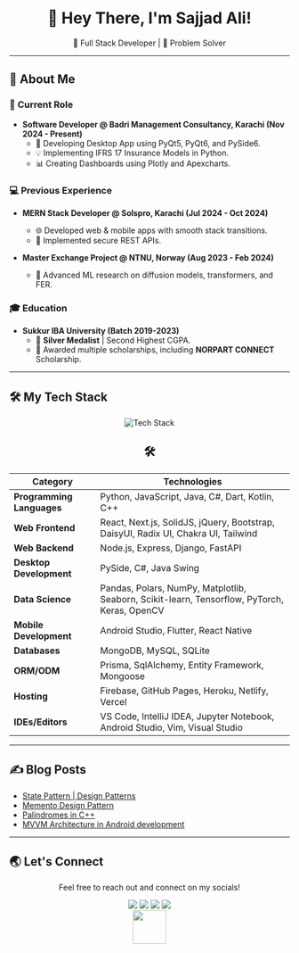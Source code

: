<div id="header" align="center">
  <h1>👋 Hey There, I'm Sajjad Ali!</h1>
  <p> 🎯 Full Stack Developer | 🔎 Problem Solver</p>
</div>

---

## 🌟 About Me

### 🏢 **Current Role**

- **Software Developer @ Badri Management Consultancy, Karachi (Nov 2024 - Present)**
  - 📱 Developing Desktop App using PyQt5, PyQt6, and PySide6.
  - 💡 Implementing IFRS 17 Insurance Models in Python.
  - 📊 Creating Dashboards using Plotly and Apexcharts.

### 💻 **Previous Experience**

- **MERN Stack Developer @ Solspro, Karachi (Jul 2024 - Oct 2024)**

  - 🌐 Developed web & mobile apps with smooth stack transitions.
  - 🔐 Implemented secure REST APIs.

- **Master Exchange Project @ NTNU, Norway (Aug 2023 - Feb 2024)**
  - 🤖 Advanced ML research on diffusion models, transformers, and FER.

### 🎓 **Education**

- **Sukkur IBA University (Batch 2019-2023)**
  - 🏅 **Silver Medalist** | Second Highest CGPA.
  - 💼 Awarded multiple scholarships, including **NORPART CONNECT** Scholarship.

---

## 🛠️ My Tech Stack

<div align="center">
  <img src="https://skillicons.dev/icons?i=python,js,java,cpp,dart,kotlin,react,express,nextjs,django,flask,nodejs,fastapi,mongodb,postgresql,sqlite,bootstrap,tailwind,androidstudio,flutter,vscode,linux&perline=8" alt="Tech Stack">
  
## 🛠️

| **Category**              | **Technologies**                                                                     |
| ------------------------- | ------------------------------------------------------------------------------------ |
| **Programming Languages** | Python, JavaScript, Java, C#, Dart, Kotlin, C++                                |
| **Web Frontend**          | React, Next.js, SolidJS, jQuery, Bootstrap, DaisyUI, Radix UI, Chakra UI, Tailwind            |
| **Web Backend**           | Node.js, Express, Django, FastAPI                           |
| **Desktop Development**   | PySide, C#, Java Swing                                      |
| **Data Science**          | Pandas, Polars, NumPy, Matplotlib, Seaborn, Scikit-learn, Tensorflow, PyTorch, Keras, OpenCV |
| **Mobile Development**    | Android Studio, Flutter, React Native                                                |
| **Databases**             | MongoDB, MySQL, SQLite                              |
| **ORM/ODM**               | Prisma, SqlAlchemy, Entity Framework, Mongoose                                       |
| **Hosting**               | Firebase, GitHub Pages, Heroku, Netlify, Vercel                                      |
| **IDEs/Editors**          | VS Code, IntelliJ IDEA, Jupyter Notebook, Android Studio, Vim, Visual Studio         |

</div>

---

## ✍️ Blog Posts

<!-- BLOG-POST-LIST:START -->

- [State Pattern | Design Patterns](https://dev.to/sajjadali/state-pattern-design-patterns-4h5i)
- [Memento Design Pattern](https://dev.to/sajjadali/memento-design-pattern-4b64)
- [Palindromes in C++](https://dev.to/sajjadali/palindrome-in-c-4po5)
- [MVVM Architecture in Android development](https://dev.to/sajjadali/mvvm-architecture-in-android-development-5eio)
<!-- BLOG-POST-LIST:END -->

---

## 🌏 Let's Connect

<div align="center">
  <p>Feel free to reach out and connect on my socials!</p>
<div id="badges">
  <a href="https://www.linkedin.com/in/sajjad-ali-b428b6198"><img src="https://img.shields.io/badge/LinkedIn-%230077B5.svg?style=for-the-badge&logo=linkedin&logoColor=white"/></a>
  <a href="https://www.youtube.com/channel/UCXfYIIBvk2e4H60BdKoznRA"><img src="https://img.shields.io/badge/YouTube-%23FF0000.svg?style=for-the-badge&logo=YouTube&logoColor=white"/></a>
  <a href="https://www.kaggle.com/sajjadali786"><img src="https://img.shields.io/badge/Kaggle-035a7d?style=for-the-badge&logo=kaggle&logoColor=white"/></a>
  <a href="https://dev.to/sajjadali54"><img src="https://img.shields.io/badge/dev.to-0A0A0A?style=for-the-badge&logo=dev.to&logoColor=white"/></a>
</div>
  <img src="https://media.giphy.com/media/l3q2K5jinAlChoCLS/giphy.gif" width="60"/>
</div>
